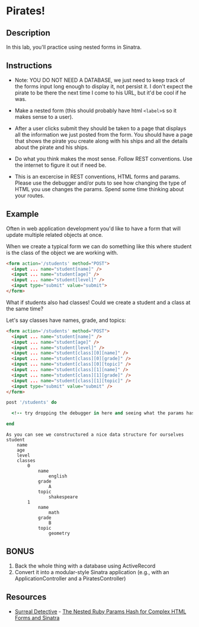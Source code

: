 

# Pirates!

## Description

In this lab, you'll practice using nested forms in Sinatra.

## Instructions

- Note: YOU DO NOT NEED A DATABASE, we just need to keep track of the forms input long enough to display it, not persist it.  I don't expect the pirate to be there the next time I come to his URL, but it'd be cool if he was.

- Make a nested form (this should probably have html `<label>`s so it makes sense to a user).

- After a user clicks submit they should be taken to a page that displays all the information we just posted from the form.  You should have a page that shows the pirate you create along with his ships and all the details about the pirate and his ships.

- Do what you think makes the most sense.  Follow REST conventions.  Use the internet to figure it out if need be.

- This is an excercise in REST conventions, HTML forms and params.  Please use the debugger and/or puts to see how changing the type of HTML you use changes the params. Spend some time thinking about your routes.

## Example

Often in web application development you'd like to have a form that will update multiple related objects at once.

When we create a typical form we can do something like this where student is the class of the object we are working with.

```html
<form action='/students' method="POST">
  <input ... name="student[name]" />
  <input ... name="student[age]" />
  <input ... name="student[level]" />
  <input type="submit" value="submit">
</form>
```

What if students also had classes! Could we create a student and a class at the same time?

Let's say classes have names, grade, and topics:

```html
<form action='/students' method="POST">
  <input ... name="student[name]" />
  <input ... name="student[age]" />
  <input ... name="student[level]" />
  <input ... name="student[class][0][name]" />
  <input ... name="student[class][0][grade]" />
  <input ... name="student[class][0][topic]" />
  <input ... name="student[class][1][name]" />
  <input ... name="student[class][1][grade]" />
  <input ... name="student[class][1][topic]" />
  <input type="submit" value="submit" />
</form>
```

```ruby
post '/students' do

  <!-- try dropping the debugger in here and seeing what the params hash is -->

end
```

```
As you can see we constructured a nice data structure for ourselves
student
    name
    age
    level
    classes
        0
            name
                english
            grade
                A
            topic
                shakespeare
        1
            name
                math
            grade
                B
            topic
                geometry
```

## **BONUS**

1. Back the whole thing with a database using ActiveRecord
2. Convert it into a modular-style Sinatra application (e.g., with an ApplicationController and a PiratesController)

## Resources
* [Surreal Detective](http://surrealdetective.github.io/) - [The Nested Ruby Params Hash for Complex HTML Forms and Sinatra](http://surrealdetective.github.io/blog/2013/07/01/the-nested-ruby-params-hash-for-complex-html-forms-and-sinatra/)
